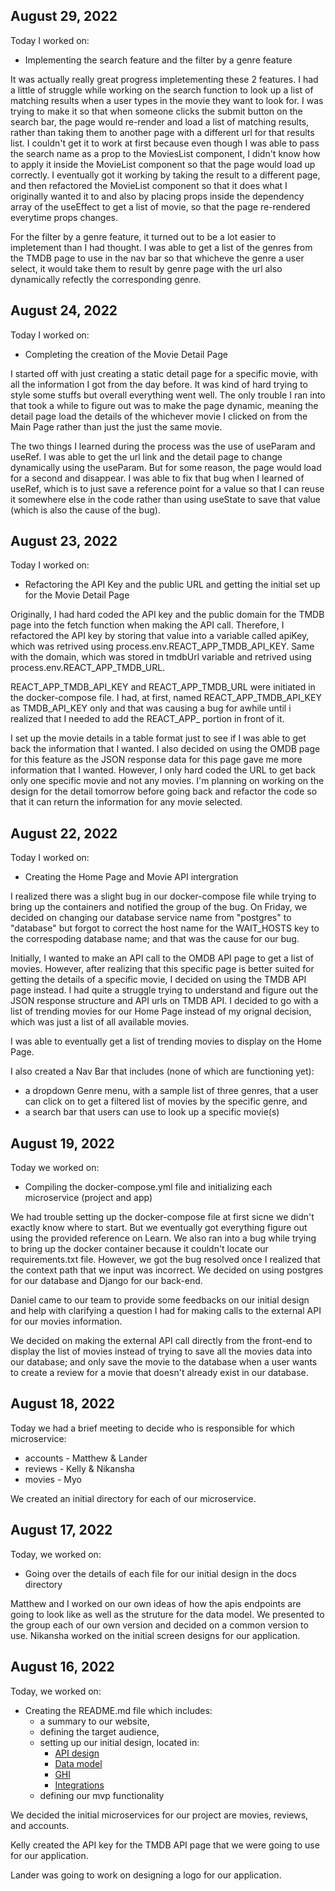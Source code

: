 ## August 29, 2022
Today I worked on:
- Implementing the search feature and the filter by a genre feature

It was actually really great progress impletementing these 2 features. I had a little of struggle while working on the search function to look up a list of matching results when a user types in the movie they want to look for. I was trying to make it so that when someone clicks the submit button on the search bar, the page would re-render and load a list of matching results, rather than taking them to another page with a different url for that results list. I couldn't get it to work at first because even though I was able to pass the search name as a prop to the MoviesList component, I didn't know how to apply it inside the MovieList component so that the page would load up correctly. I eventually got it working by taking the result to a different page, and then refactored the MovieList component so that it does what I originally wanted it to and also by placing props inside the dependency array of the useEffect to get a list of movie, so that the page re-rendered everytime props changes.

For the filter by a genre feature, it turned out to be a lot easier to impletement than I had thought. I was able to get a list of the genres from the TMDB page to use in the nav bar so that whicheve the genre a user select, it would take them to result by genre page with the url also dynamically refectly the corresponding genre.

## August 24, 2022
Today I worked on:
- Completing the creation of the Movie Detail Page

I started off with just creating a static detail page for a specific movie, with all the information I got from the day before. It was kind of hard trying to style some stuffs but overall everything went well. The only trouble I ran into that took a while to figure out was to make the page dynamic, meaning the detail page load the details of the whichever movie I clicked on from the Main Page rather than just the just the same movie.

The two things I learned during the process was the use of useParam and useRef. I was able to get the url link and the detail page to change dynamically using the useParam. But for some reason, the page would load for a second and disappear. I was able to fix that bug when I learned of useRef, which is to just save a reference point for a value so that I can reuse it somewhere else in the code rather than using useState to save that value (which is also the cause of the bug).


## August 23, 2022
Today I worked on:
- Refactoring the API Key and the public URL and getting the initial set up for the Movie Detail Page

Originally, I had hard coded the API key and the public domain for the TMDB page into the fetch function when making the API call. Therefore, I refactored the API key by storing that value into a variable called apiKey, which was retrived using process.env.REACT_APP_TMDB_API_KEY. Same with the domain, which was stored in tmdbUrl variable and retrived using process.env.REACT_APP_TMDB_URL. 

REACT_APP_TMDB_API_KEY and REACT_APP_TMDB_URL were initiated in the docker-compose file. I had, at first, named REACT_APP_TMDB_API_KEY as TMDB_API_KEY only and that was causing a bug for awhile until i realized that I needed to add the REACT_APP_ portion in front of it.

I set up the movie details in a table format just to see if I was able to get back the information that I wanted. I also decided on using the OMDB page for this feature as the JSON response data for this page gave me more information that I wanted. However, I only hard coded the URL to get back only one specific movie and not any movies. I'm planning on working on the design for the detail tomorrow before going back and refactor the code so that it can return the information for any movie selected.


## August 22, 2022
Today I worked on:
- Creating the Home Page and Movie API intergration

I realized there was a slight bug in our docker-compose file while trying to bring up the containers and notified the group of the bug. On Friday, we decided on changing our database service name from "postgres" to "database" but forgot to correct the host name for the WAIT_HOSTS key to the correspoding database name; and that was the cause for our bug.

Initially, I wanted to make an API call to the OMDB API page to get a list of movies. However, after realizing that this specific page is better suited for getting the details of a specific movie, I decided on using the TMDB API page instead. I had quite a struggle trying to understand and figure out the JSON response structure and API urls on TMDB API. I decided to go with a list of trending movies for our Home Page instead of my orignal decision, which was just a list of all available movies. 

I was able to eventually get a list of trending movies to display on the Home Page.

I also created a Nav Bar that includes (none of which are functioning yet):
- a dropdown Genre menu, with a sample list of three genres, that a user can click on to get a filtered list of movies by the specific genre, and
- a search bar that users can use to look up a specific movie(s)


## August 19, 2022
Today we worked on:
- Compiling the docker-compose.yml file and initializing each microservice (project and app)

We had trouble setting up the docker-compose file at first sicne we didn't exactly know where to start. But we eventually got everything figure out using the provided reference on Learn. We also ran into a bug while trying to bring up the docker container because it couldn't locate our requirements.txt file. However, we got the bug resolved once I realized that the context path that we input was incorrect. We decided on using postgres for our database and Django for our back-end.

Daniel came to our team to provide some feedbacks on our initial design and help with clarifying a question I had for making calls to the external API for our movies information.

We decided on making the external API call directly from the front-end to display the list of movies instead of trying to save all the movies data into our database; and only save the movie to the database when a user wants to create a review for a movie that doesn't already exist in our database.


## August 18, 2022
Today we had a brief meeting to decide who is responsible for which microservice:
- accounts - Matthew & Lander
- reviews - Kelly & Nikansha
- movies - Myo

We created an initial directory for each of our microservice.


## August 17, 2022
Today, we worked on:
- Going over the details of each file for our initial design in the docs directory

Matthew and I worked on our own ideas of how the apis endpoints are going to look like as well as the struture for the data model. We presented to the group each of our own version and decided on a common version to use. Nikansha worked on the initial screen designs for our application.


## August 16, 2022

Today, we worked on:
- Creating the README.md file which includes:
    - a summary to our website, 
    - defining the target audience, 
    - setting up our initial design, located in:
        * [API design](docs/apis.md)
        * [Data model](docs/data-model.md)
        * [GHI](docs/ghi.md)
        * [Integrations](docs/integrations.md)
    - defining our mvp functionality

We decided the initial microservices for our project are movies, reviews, and accounts.

Kelly created the API key for the TMDB API page that we were going to use for our application.

Lander was going to work on designing a logo for our application.